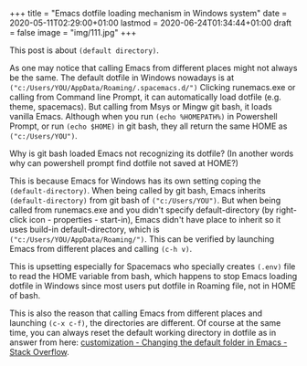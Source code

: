 +++
title = "Emacs dotfile loading mechanism in Windows system"
date = 2020-05-11T02:29:00+01:00
lastmod = 2020-06-24T01:34:44+01:00
draft = false
image = "img/111.jpg"
+++

This post is about `(default directory)`.

As one may notice that calling Emacs from different places might not always be the same. The default dotfile in Windows nowadays is at `("c:/Users/YOU/AppData/Roaming/.spacemacs.d/")` Clicking runemacs.exe or calling from Command line Prompt, it can automatically load dotfile (e.g. theme, spacemacs). But calling from Msys or Mingw git bash, it loads vanilla Emacs. Although when you run `(echo %HOMEPATH%)` in Powershell Prompt, or run `(echo $HOME)` in git bash, they all return the same HOME as `("c:/Users/YOU")`.

Why is git bash loaded Emacs not recognizing its dotfile? (In another words why can powershell prompt find dotfile not saved at HOME?)

This is because Emacs for Windows has its own setting coping the `(default-directory)`. When being called by git bash, Emacs inherits `(default-directory)` from git bash of `("c:/Users/YOU")`. But when being called from runemacs.exe and you didn't specify default-directory (by right-click icon - properties - start-in), Emacs didn't have place to inherit so it uses build-in default-directory, which is `("c:/Users/YOU/AppData/Roaming/")`. This can be verified by launching Emacs from different places and calling `(c-h v)`.

This is upsetting especially for Spacemacs who specially creates `(.env)` file to read the HOME variable from bash, which happens to stop Emacs loading dotfile in Windows since most users put dotfile in Roaming file, not in HOME of bash.

This is also the reason that calling Emacs from different places and launching `(c-x c-f)`, the directories are different. Of course at the same time, you can always reset the default working directory in dotfile as in answer from here: [customization - Changing the default folder in Emacs - Stack Overflow](https://stackoverflow.com/questions/60464/changing-the-default-folder-in-emacs).
